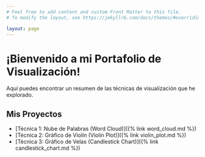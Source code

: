 ```yaml
---
# Feel free to add content and custom Front Matter to this file.
# To modify the layout, see https://jekyllrb.com/docs/themes/#overriding-theme-defaults

layout: page
---
```


# ¡Bienvenido a mi Portafolio de Visualización!

Aquí puedes encontrar un resumen de las técnicas de visualización que he explorado.

## Mis Proyectos

* [Técnica 1: Nube de Palabras (Word Cloud)]({% link word_cloud.md %})
* [Técnica 2: Gráfico de Violín (Violin Plot)]({% link violin_plot.md %})
* [Técnica 3: Gráfico de Velas (Candlestick Chart)]({% link candlestick_chart.md %})